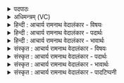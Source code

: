 <details><summary>पदपाठः</summary>

इ꣡न्द्रः꣢꣯। इत्। ह꣡र्योः꣢꣯। स꣡चा꣢꣯। स꣡म्मि꣢꣯श्लः। सम्। मि꣣श्लः। आ꣢। व꣣चोयु꣡जा꣢। व꣣चः। यु꣡जा꣢꣯। इ꣡न्द्रः꣢꣯। व꣣ज्री꣢। हि꣣रण्य꣡यः꣢। ५९७।
</details>

<details><summary>अधिमन्त्रम् (VC)</summary>

- इन्द्रः
- मधुच्छन्दा वैश्वामित्रः
- गायत्री
- षड्जः
- आरण्यं काण्डम्
</details>

<details><summary>हिन्दी : आचार्य रामनाथ वेदालंकार - विषयः</summary>

अगले दो मन्त्रों में इन्द्र देवता है। यहाँ परमात्मा की महिमा का वर्णन है।
</details>

<details><summary>हिन्दी : आचार्य रामनाथ वेदालंकार - पदार्थः</summary>

पदार्थान्वयभाषाः -  (इन्द्रः इत्) जगदीश्वर ही (वचोयुजा) आदेशवचन होते ही नियुक्त हो जानेवाले (हर्योः) भूमि-आकाश, दिन-रात, शुक्लपक्ष-कृष्णपक्ष, प्राण-अपान, ज्ञानेन्द्रिय-कर्मेन्द्रिय, ऋक्-साम रूप घोड़ों का (सचा) एक साथ (सम्मिश्लः) संयुक्त करनेवाला है। (इन्द्रः) वह जगदीश्वर (वज्री) वज्रधारी के समान निरङ्कुशों को नियम में रखनेवाला और (हिरण्ययः) प्रतापी है ॥३॥
</details>

<details><summary>हिन्दी : आचार्य रामनाथ वेदालंकार - भावार्थः</summary>

भावार्थभाषाः -  महाप्रतापी परमेश्वर ने ही सौरमण्डल में द्यावापृथिवी आदि रूप, शरीर में प्राण-अपान आदि रूप तथा मनोभूमि में ऋक्-साम आदि रूप अश्वों को सामञ्जस्यपूर्वक नियुक्त किया है ॥३॥
</details>

<details><summary>संस्कृत : आचार्य रामनाथ वेदालंकार - विषयः</summary>

अथ द्वयोरिन्द्रो देवता। अत्र परमात्मनो महिमानमाचष्टे।
</details>

<details><summary>संस्कृत : आचार्य रामनाथ वेदालंकार - पदार्थः</summary>

पदार्थान्वयभाषाः -  (इन्द्रः इत्) जगदीश्वर एव (वचोयुजा) वचोयुजोः, आदेशसमकालमेव युज्यमानयोः। अत्र ‘सुपां सुलुक्०’ अ० ७।१।३९ इत्यनेन षष्ठीद्विवचनस्य आकारादेशः। (हर्योः) द्यावापृथिवीरूपयोः, अहो- रात्ररूपयोः, शुक्लकृष्णपक्षरूपयोः, प्राणापानरूपयोः, ज्ञानेन्द्रियकर्मेन्द्रियरूपयोः, ऋक्सामरूपयोश्च अश्वयोः (सचा) सह (सम्मिश्लः) सम्मिश्रः संयोजयिता विद्यते। अत्र ‘संज्ञाछन्दसोर्वा कपिलकादीनामिति वक्तव्यम्’ अ० ८।२।१८ वा० इत्यनेन रेफस्य लत्वादेशः। (इन्द्रः) स जगदीश्वरः (वज्री) अङ्कुशधर इव निरङ्कुशानां नियामकः, लुप्तोपममेतत् (हिरण्ययः) प्रतापवांश्च (विद्यते) इति शेषः।१ इमे द्यावापृथिवी वै हरी विपक्षसा। तै० ३।९।४।२, अहोरात्रौ वा अस्य हरी। जै० ब्रा० २।७९, पूर्वपक्षापरपक्षौ वा इन्द्रस्य हरी। ष० ब्रा० १।१ ऋक्सामे वै हरी। श० ४।४।३।६, प्राणापानौ वा अस्य हरी। जै० ब्रा० २।७९। हिरण्ययः इत्यत्र ‘ऋत्व्यवास्त्व्यवास्त्वमाध्वीहिरण्ययानि च्छन्दसि’ अ० ६।४।१७५ इति हिरण्यशब्दाद् विहितस्य मयटो मशब्दलोपो निपात्यते। ज्योतिर्हि हिरण्म्। श० ४।३।१।२१ ॥३॥
</details>

<details><summary>संस्कृत : आचार्य रामनाथ वेदालंकार - भावार्थः</summary>

भावार्थभाषाः -  महाप्रतापेन परमेश्वरेणैव सौरमण्डले द्यावापृथिव्यादिरूपौ, शरीरे प्राणापानादिरूपौ, मनोभूमौ च ऋक्सामादिरूपावश्वौ सामञ्जस्यपूर्वकं नियुक्तौ स्तः ॥३॥
</details>

<details><summary>संस्कृत : आचार्य रामनाथ वेदालंकार - पादटिप्पनी</summary>

टिप्पणी:   १. ऋ० १।७।२, साम० ७९७, अथ० २०।३८।५, ४७।५, ७०।८। २. दयानन्दर्षिणा मन्त्रेऽस्मिन् ऋग्भाष्ये प्रथमेन इन्द्रशब्देन वायुः, द्वितीयेन च इन्द्रशब्देन सूर्यो गृहीतः।
</details>